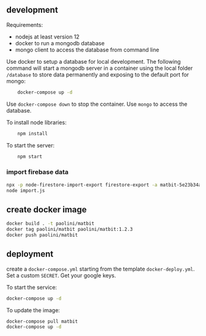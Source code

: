 ## development
Requirements:

* nodejs at least version 12
* docker to run a mongodb database
* mongo client to access the database from command line

Use docker to setup a database for local development.
The following command will start a mongodb server in a container using the local folder `/database` to store data permanently and exposing to the default port for mongo:
```bash
    docker-compose up -d
```
Use `docker-compose down` to stop the container. Use `mongo` to access the database.

To install node libraries:
```bash
    npm install
```
To start the server:
```bash
    npm start
```

### import firebase data

```bash
npx -p node-firestore-import-export firestore-export -a matbit-5e23b34aa561.json -b backup.json
node import.js
```

## create docker image

```bash
docker build . -t paolini/matbit
docker tag paolini/matbit paolini/matbit:1.2.3
docker push paolini/matbit
```

## deployment

create a `docker-compose.yml` starting from the template `docker-deploy.yml`.
Set a custom `SECRET`. Get your google keys.

To start the service:
```bash
docker-compose up -d
```

To update the image:
```bash
docker-compose pull matbit
docker-compose up -d
```